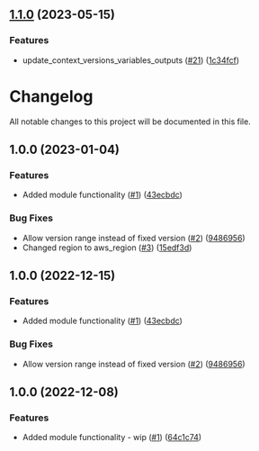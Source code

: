 ## [1.1.0](https://github.com/justtrackio/terraform-aws-ecs-tracing/compare/v1.0.1...v1.1.0) (2023-05-15)


### Features

* update_context_versions_variables_outputs ([#21](https://github.com/justtrackio/terraform-aws-ecs-tracing/issues/21)) ([1c34fcf](https://github.com/justtrackio/terraform-aws-ecs-tracing/commit/1c34fcfba628a52260892f10a8ccf110491a97fd))

# Changelog

All notable changes to this project will be documented in this file.

## 1.0.0 (2023-01-04)


### Features

* Added module functionality ([#1](https://github.com/justtrackio/terraform-aws-ecs-tracing/issues/1)) ([43ecbdc](https://github.com/justtrackio/terraform-aws-ecs-tracing/commit/43ecbdcd336d5843140526af83e85cf197d0f933))


### Bug Fixes

* Allow version range instead of fixed version ([#2](https://github.com/justtrackio/terraform-aws-ecs-tracing/issues/2)) ([9486956](https://github.com/justtrackio/terraform-aws-ecs-tracing/commit/9486956f5ad8f54e14a9b71d4dcda3b761012d30))
* Changed region to aws_region ([#3](https://github.com/justtrackio/terraform-aws-ecs-tracing/issues/3)) ([15edf3d](https://github.com/justtrackio/terraform-aws-ecs-tracing/commit/15edf3dd38db5d1f22c69b5298f94520c71522ad))

## 1.0.0 (2022-12-15)


### Features

* Added module functionality ([#1](https://github.com/justtrackio/terraform-aws-ecs-tracing/issues/1)) ([43ecbdc](https://github.com/justtrackio/terraform-aws-ecs-tracing/commit/43ecbdcd336d5843140526af83e85cf197d0f933))


### Bug Fixes

* Allow version range instead of fixed version ([#2](https://github.com/justtrackio/terraform-aws-ecs-tracing/issues/2)) ([9486956](https://github.com/justtrackio/terraform-aws-ecs-tracing/commit/9486956f5ad8f54e14a9b71d4dcda3b761012d30))

## 1.0.0 (2022-12-08)


### Features

* Added module functionality - wip ([#1](https://github.com/justtrackio/terraform-aws-ecs-tracing/issues/1)) ([64c1c74](https://github.com/justtrackio/terraform-aws-ecs-tracing/commit/64c1c74a50d7e87de833d750641897b35dcbe821))
